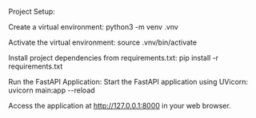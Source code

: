 Project Setup:

Create a virtual environment:
python3 -m venv .vnv

Activate the virtual environment:
source .vnv/bin/activate

Install project dependencies from requirements.txt:
pip install -r requirements.txt

Run the FastAPI Application:
Start the FastAPI application using UVicorn:
uvicorn main:app --reload

Access the application at http://127.0.0.1:8000 in your web browser.


